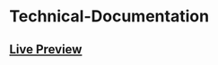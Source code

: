 # Technical-Documentation
## [Live Preview](https://robisonwebdev.github.io/Technical-Documentation/)
